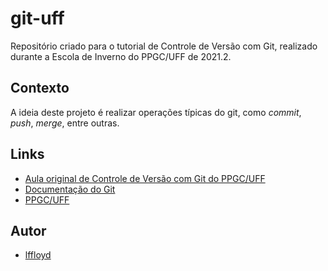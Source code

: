 # git-uff
Repositório criado para o tutorial de Controle de Versão com Git, realizado durante a Escola de Inverno do PPGC/UFF de 2021.2.

## Contexto
A ideia deste projeto é realizar operações típicas do git, como *commit*, *push*, *merge*, entre outras.

## Links
* [Aula original de Controle de Versão com Git do PPGC/UFF](https://youtu.be/C5kuwK_1m-M)
* [Documentação do Git](https://git-scm.com/docs)
* [PPGC/UFF](http://www.ic.uff.br/index.php/pt/pos-graduacao)

## Autor
* [lffloyd](https://github.com/lffloyd)
